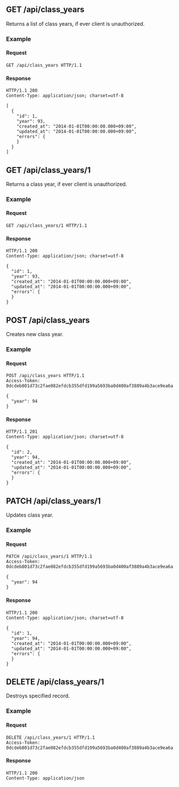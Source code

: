## GET /api/class_years
Returns a list of class years, if ever client is unauthorized.

### Example

#### Request
```
GET /api/class_years HTTP/1.1

```

#### Response
```
HTTP/1.1 200
Content-Type: application/json; charset=utf-8

[
  {
    "id": 1,
    "year": 93,
    "created_at": "2014-01-01T00:00:00.000+09:00",
    "updated_at": "2014-01-01T00:00:00.000+09:00",
    "errors": {
    }
  }
]
```

## GET /api/class_years/1
Returns a class year, if ever client is unauthorized.

### Example

#### Request
```
GET /api/class_years/1 HTTP/1.1

```

#### Response
```
HTTP/1.1 200
Content-Type: application/json; charset=utf-8

{
  "id": 1,
  "year": 93,
  "created_at": "2014-01-01T00:00:00.000+09:00",
  "updated_at": "2014-01-01T00:00:00.000+09:00",
  "errors": {
  }
}
```

## POST /api/class_years
Creates new class year.

### Example

#### Request
```
POST /api/class_years HTTP/1.1
Access-Token: 0dcdeb801d73c2fae082efdcb355dfd199a5693ba0d400af3889a4b3ace9ea6a

{
  "year": 94
}
```

#### Response
```
HTTP/1.1 201
Content-Type: application/json; charset=utf-8

{
  "id": 2,
  "year": 94,
  "created_at": "2014-01-01T00:00:00.000+09:00",
  "updated_at": "2014-01-01T00:00:00.000+09:00",
  "errors": {
  }
}
```

## PATCH /api/class_years/1
Updates class year.

### Example

#### Request
```
PATCH /api/class_years/1 HTTP/1.1
Access-Token: 0dcdeb801d73c2fae082efdcb355dfd199a5693ba0d400af3889a4b3ace9ea6a

{
  "year": 94
}
```

#### Response
```
HTTP/1.1 200
Content-Type: application/json; charset=utf-8

{
  "id": 1,
  "year": 94,
  "created_at": "2014-01-01T00:00:00.000+09:00",
  "updated_at": "2014-01-01T00:00:00.000+09:00",
  "errors": {
  }
}
```

## DELETE /api/class_years/1
Destroys specified record.

### Example

#### Request
```
DELETE /api/class_years/1 HTTP/1.1
Access-Token: 0dcdeb801d73c2fae082efdcb355dfd199a5693ba0d400af3889a4b3ace9ea6a
```

#### Response
```
HTTP/1.1 200
Content-Type: application/json
```
